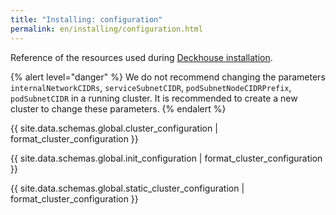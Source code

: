 ```yaml
---
title: "Installing: configuration"
permalink: en/installing/configuration.html
---
```


Reference of the resources used during [Deckhouse installation](./).

{% alert level="danger" %}
We do not recommend changing the parameters `internalNetworkCIDRs`, `serviceSubnetCIDR`, `podSubnetNodeCIDRPrefix`, `podSubnetCIDR` in a running cluster. It is recommended to create a new cluster to change these parameters.
{% endalert %}

{{ site.data.schemas.global.cluster_configuration | format_cluster_configuration }}

{{ site.data.schemas.global.init_configuration | format_cluster_configuration }}

{{ site.data.schemas.global.static_cluster_configuration | format_cluster_configuration }}
